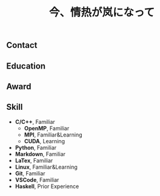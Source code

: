 ﻿---
layout: index
title: 今、情热が岚になって
---
## Contact



## Education



## Award



## Skill

- **C/C++**, Familiar
  - **OpenMP**, Familiar
  - **MPI**, Familiar&Learning
  - **CUDA**, Learning
- **Python**, Familiar
- **Markdown**, Familiar
- **LaTex**, Familiar
- **Linux**, Familiar&Learning
- **Git**, Familiar
- **VSCode**, Familiar
- **Haskell**, Prior Experience
